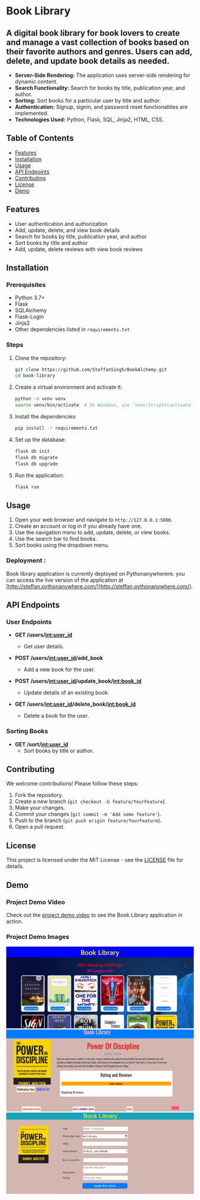 # Book Library

## A digital book library for book lovers to create and manage a vast collection of books based on their favorite authors and genres. Users can add, delete, and update book details as needed.

- **Server-Side Rendering:** The application uses server-side rendering for dynamic content.
- **Search Functionality:** Search for books by title, publication year, and author.
- **Sorting:** Sort books for a particular user by title and author.
- **Authentication:** Signup, signin, and password reset functionalities are implemented.
- **Technologies Used:** Python, Flask, SQL, Jinja2, HTML, CSS.

## Table of Contents

- [Features](#features)
- [Installation](#installation)
- [Usage](#usage)
- [API Endpoints](#api-endpoints)
- [Contributing](#contributing)
- [License](#license)
- [Demo](#demo)

## Features

- User authentication and authorization
- Add, update, delete, and view book details
- Search for books by title, publication year, and author
- Sort books by title and author
- Add, update, delete reviews with view book reviews

## Installation

### Prerequisites

- Python 3.7+
- Flask
- SQLAlchemy
- Flask-Login
- Jinja2
- Other dependencies listed in `requirements.txt`

### Steps

1. Clone the repository:

    ```bash
    git clone https://github.com/SteffanSingh/BookAlchemy.git
    cd book-library
    ```

2. Create a virtual environment and activate it:

    ```bash
    python -m venv venv
    source venv/bin/activate  # On Windows, use `venv\Scripts\activate`
    ```

3. Install the dependencies:

    ```bash
    pip install -r requirements.txt
    ```

4. Set up the database:

    ```bash
    flask db init
    flask db migrate
    flask db upgrade
    ```

5. Run the application:

    ```bash
    flask run
    ```

## Usage

1. Open your web browser and navigate to `http://127.0.0.1:5000`.
2. Create an account or log in if you already have one.
3. Use the navigation menu to add, update, delete, or view books.
4. Use the search bar to find books.
5. Sort books using the dropdown menu.

### Deployment :

Book library application is currently deployed on Pythonanywherere.
you can access the live version of the application at [http://steffan.pythonanywhere.com/](http://steffan.pythonanywhere.com/).


## API Endpoints

### User Endpoints

- **GET /users/<int:user_id>**
  - Get user details.

- **POST /users/<int:user_id>/add_book**
  - Add a new book for the user.

- **POST /users/<int:user_id>/update_book/<int:book_id>**
  - Update details of an existing book.

- **GET /users/<int:user_id>/delete_book/<int:book_id>**
  - Delete a book for the user.

### Sorting Books

- **GET /sort/<int:user_id>**
  - Sort books by title or author.

## Contributing

We welcome contributions! Please follow these steps:

1. Fork the repository.
2. Create a new branch (`git checkout -b feature/YourFeature`).
3. Make your changes.
4. Commit your changes (`git commit -m 'Add some feature'`).
5. Push to the branch (`git push origin feature/YourFeature`).
6. Open a pull request.

## License

This project is licensed under the MIT License - see the [LICENSE](LICENSE) file for details.

## Demo

### Project Demo Video

Check out the [project demo video](https://www.youtube.com/watch?v=gKQUCXWRmWI&t=182s) to see the Book Library application in action.

### Project Demo Images

<p align="center">
  <img src="https://github.com/SteffanSingh/BookAlchemy/blob/7d60c39e60bcec63115ba7356160c4c65bae4229/Project-Images/bookLibrary1.png" alt="Book Library Home Page">
  <img src="https://github.com/SteffanSingh/BookAlchemy/blob/7d60c39e60bcec63115ba7356160c4c65bae4229/Project-Images/bookdetails.png" alt="Book Details Page">
  <img src="https://github.com/SteffanSingh/BookAlchemy/blob/7d60c39e60bcec63115ba7356160c4c65bae4229/Project-Images/updatepage.png" alt="Book Update Page">
</p>

